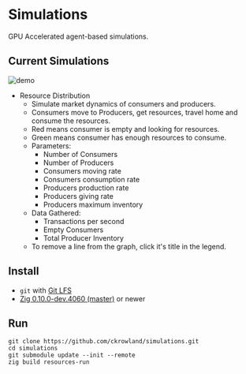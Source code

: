 # Simulations
GPU Accelerated agent-based simulations.

## Current Simulations
![demo](gh_demo.gif)

- Resource Distribution
  - Simulate market dynamics of consumers and producers.
  - Consumers move to Producers, get resources, travel home and consume the resources.
  - Red means consumer is empty and looking for resources.
  - Green means consumer has enough resources to consume.
  - Parameters:
    - Number of Consumers
    - Number of Producers
    - Consumers moving rate
    - Consumers consumption rate
    - Producers production rate
    - Producers giving rate
    - Producers maximum inventory
  - Data Gathered:
    - Transactions per second
    - Empty Consumers
    - Total Producer Inventory
  - To remove a line from the graph, click it's title in the legend.



## Install
- `git` with [Git LFS](https://git-lfs.github.com/)
- [Zig 0.10.0-dev.4060 (master)](https://ziglang.org/download/) or newer
## Run
```
git clone https://github.com/ckrowland/simulations.git
cd simulations
git submodule update --init --remote
zig build resources-run
```
